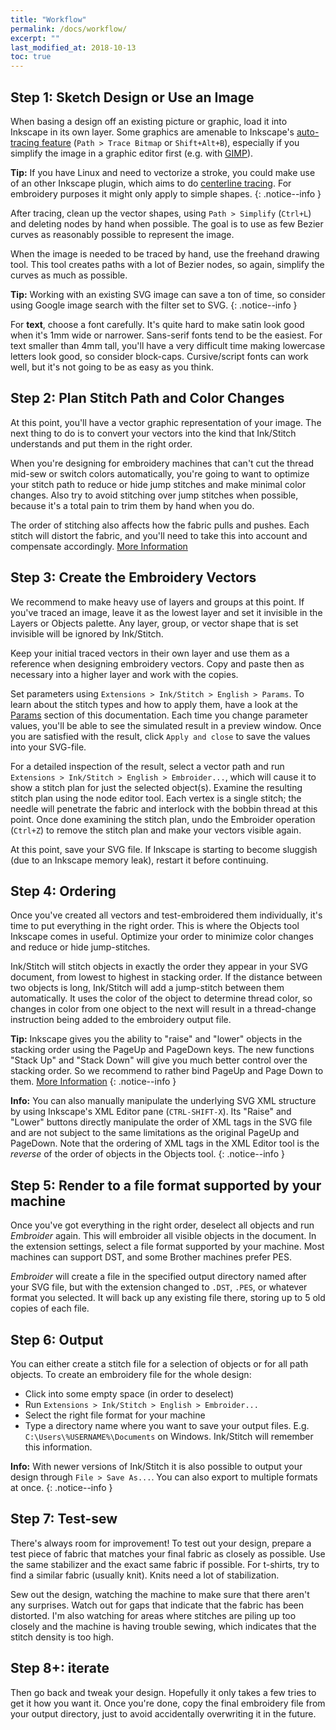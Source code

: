 ```yaml
---
title: "Workflow"
permalink: /docs/workflow/
excerpt: ""
last_modified_at: 2018-10-13
toc: true
---
```

## Step 1: Sketch Design or Use an Image

When basing a design off an existing picture or graphic, load it into Inkscape in its own layer. Some graphics are amenable to Inkscape's [auto-tracing feature](https://inkscape.org/en/doc/tutorials/tracing/tutorial-tracing.html) (`Path > Trace Bitmap` or `Shift+Alt+B`), especially if you simplify the image in a graphic editor first (e.g. with [GIMP](https://www.gimp.org/)).

**Tip:** If you have Linux and need to vectorize a stroke, you could make use of an other Inkscape plugin, which aims to do [centerline tracing](https://github.com/fablabnbg/inkscape-centerline-trace). For embroidery purposes it might only apply to simple shapes.
{: .notice--info }

After tracing, clean up the vector shapes, using `Path > Simplify` (`Ctrl+L`) and deleting nodes by hand when possible. The goal is to use as few Bezier curves as reasonably possible to represent the image.

When the image is needed to be traced by hand, use the freehand drawing tool. This tool creates paths with a lot of Bezier nodes, so again, simplify the curves as much as possible.

**Tip:** Working with an existing SVG image can save a ton of time, so consider using Google image search with the filter set to SVG.
{: .notice--info }

For **text**, choose a font carefully. It's quite hard to make satin look good when it's 1mm wide or narrower. Sans-serif fonts tend to be the easiest. For text smaller than 4mm tall, you'll have a very difficult time making lowercase letters look good, so consider block-caps. Cursive/script fonts can work well, but it's not going to be as easy as you think.


## Step 2: Plan Stitch Path and Color Changes

At this point, you'll have a vector graphic representation of your image. The next thing to do is to convert your vectors into the kind that Ink/Stitch understands and put them in the right order.

When you're designing for embroidery machines that can't cut the thread mid-sew or switch colors automatically, you're going to want to optimize your stitch path to reduce or hide jump stitches and make minimal color changes. Also try to avoid stitching over jump stitches when possible, because it's a total pain to trim them by hand when you do.

The order of stitching also affects how the fabric pulls and pushes. Each stitch will distort the fabric, and you'll need to take this into account and compensate accordingly. [More Information](/tutorials/push-pull-compensation/)

## Step 3: Create the Embroidery Vectors

We recommend to make heavy use of layers and groups at this point. If you've traced an image, leave it as the lowest layer and set it invisible in the Layers or Objects palette. Any layer, group, or vector shape that is set invisible will be ignored by Ink/Stitch.

Keep your initial traced vectors in their own layer and use them as a reference when designing embroidery vectors. Copy and paste then as necessary into a higher layer and work with the copies.

Set parameters using `Extensions > Ink/Stitch > English > Params`. To learn about the stitch types and how to apply them, have a look at the [Params](/docs/params/) section of this documentation. Each time you change parameter values, you'll be able to see the simulated result in a preview window. Once you are satisfied with the result, click `Apply and close` to save the values into your SVG-file.

For a detailed inspection of the result, select a vector path and run `Extensions > Ink/Stitch > English > Embroider...`, which will cause it to show a stitch plan for just the selected object(s). Examine the resulting stitch plan using the node editor tool. Each vertex is a single stitch; the needle will penetrate the fabric and interlock with the bobbin thread at this point. Once done examining the stitch plan, undo the Embroider operation (`Ctrl+Z`) to remove the stitch plan and make your vectors visible again.

At this point, save your SVG file. If Inkscape is starting to become sluggish (due to an Inkscape memory leak), restart it before continuing.

## Step 4: Ordering

Once you've created all vectors and test-embroidered them individually, it's time to put everything in the right order. This is where the Objects tool Inkscape comes in useful. Optimize your order to minimize color changes and reduce or hide jump-stitches.

Ink/Stitch will stitch objects in exactly the order they appear in your SVG document, from lowest to highest in stacking order. If the distance between two objects is long, Ink/Stitch will add a jump-stitch between them automatically. It uses the color of the object to determine thread color, so changes in color from one object to the next will result in a thread-change instruction being added to the embroidery output file.

**Tip:** Inkscape gives you the ability to "raise" and "lower" objects in the stacking order using the PageUp and PageDown keys. The new functions "Stack Up" and "Stack Down" will give you much better control over the stacking order. So we recommend to rather bind PageUp and Page Down to them. [More Information](/docs/customize/#shortcut-keys)
{: .notice--info }

**Info:** You can also manually manipulate the underlying SVG XML structure by using Inkscape's XML Editor pane (`CTRL-SHIFT-X`). Its "Raise" and "Lower" buttons directly manipulate the order of XML tags in the SVG file and are not subject to the same limitations as the original PageUp and PageDown. Note that the ordering of XML tags in the XML Editor tool is the _reverse_ of the order of objects in the Objects tool.
{: .notice--info }

## Step 5: Render to a file format supported by your machine

Once you've got everything in the right order, deselect all objects and run *Embroider* again. This will embroider all visible objects in the document. In the extension settings, select a file format supported by your machine. Most machines can support DST, and some Brother machines prefer PES.

*Embroider* will create a file in the specified output directory named after your SVG file, but with the extension changed to `.DST`, `.PES`, or whatever format you selected. It will back up any existing file there, storing up to 5 old copies of each file.

## Step 6: Output

You can either create a stitch file for a selection of objects or for all path objects. To create an embroidery file for the whole design:

* Click into some empty space (in order to deselect)
* Run `Extensions > Ink/Stitch > English > Embroider...`
* Select the right file format for your machine
* Type a directory name where you want to save your output files. E.g. `C:\Users\%USERNAME%\Documents` on Windows. Ink/Stitch will remember this information.

**Info:** With newer versions of Ink/Stitch it is also possible to output your design through `File > Save As...`. You can also export to multiple formats at once.
{: .notice--info }

## Step 7: Test-sew

There's always room for improvement! To test out your design, prepare a test piece of fabric that matches your final fabric as closely as possible. Use the same stabilizer and the exact same fabric if possible. For t-shirts, try to find a similar fabric (usually knit). Knits need a lot of stabilization.

Sew out the design, watching the machine to make sure that there aren't any surprises. Watch out for gaps that indicate that the fabric has been distorted. I'm also watching for areas where stitches are piling up too closely and the machine is having trouble sewing, which indicates that the stitch density is too high.

## Step 8+: iterate

Then go back and tweak your design. Hopefully it only takes a few tries to get it how you want it. Once you're done, copy the final embroidery file from your output directory, just to avoid accidentally overwriting it in the future.

